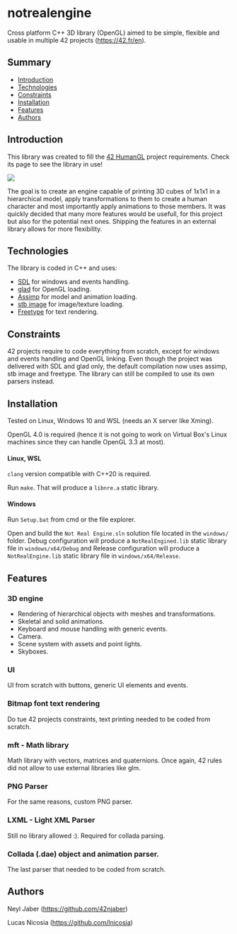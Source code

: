# notrealengine
Cross platform C++ 3D library (OpenGL) aimed to be simple, flexible and usable in multiple 42 projects (https://42.fr/en).

## Summary

* [Introduction](#introduction)
* [Technologies](#technologies)
* [Constraints](#constraints)
* [Installation](#installation)
* [Features](#features)
* [Authors](#authors)

## Introduction

This library was created to fill the [42 HumanGL](https://github.com/lnicosia/humangl) project requirements. Check its page to see the library in use!

![](doc/HumanGL.png)

The goal is to create an engine capable of printing 3D cubes of 1x1x1 in a hierarchical model, apply transformations to them to create a human character and most importantly apply animations to those members.
It was quickly decided that many more features would be usefull, for this project but also for the potential next ones. Shipping the features in an external library allows for more flexibility.

## Technologies

The library is coded in C++ and uses:

* [SDL](https://www.libsdl.org/) for windows and events handling.
* [glad](https://glad.dav1d.de/) for OpenGL loading.
* [Assimp](https://github.com/assimp/assimp) for model and animation loading.
* [stb image](https://github.com/nothings/stb) for image/texture loading.
* [Freetype](http://freetype.org/) for text rendering.

## Constraints

42 projects require to code everything from scratch, except for windows and events handling and OpenGL linking. Even though the project was delivered with  SDL and glad only, the default compilation now uses assimp, stb image and freetype.
The library can still be compiled to use its own parsers instead.

## Installation

Tested on Linux, Windows 10 and WSL (needs an X server like Xming).

OpenGL 4.0 is required (hence it is not going to work on Virtual Box's Linux machines since they can handle OpenGL 3.3 at most).

#### Linux, WSL

`clang` version compatible with C++20 is required.

Run `make`. That will produce a `libnre.a` static library.

#### Windows

Run `Setup.bat` from cmd or the file explorer.

Open and build the `Not Real Engine.sln`  solution file located in the `windows/` folder. Debug configuration will produce a `NotRealEngined.lib` static library file in `windows/x64/Debug` and Release configuration will produce a `NotRealEngine.lib`  static library file in `windows/x64/Release`.

## Features

### 3D engine

* Rendering of hierarchical objects with meshes and transformations.
* Skeletal and solid animations.
* Keyboard and mouse handling with generic events.
* Camera.
* Scene system with assets and point lights.
* Skyboxes.

### UI 

UI from scratch with buttons, generic UI elements and events.

### Bitmap font text rendering

Do tue 42 projects constraints, text printing needed to be coded from scratch.

### mft - Math library

Math library with vectors, matrices and quaternions. Once again, 42 rules did not allow to use external libraries like glm.

### PNG Parser

For the same reasons, custom PNG parser.

### LXML - Light XML Parser

Still no library allowed :). Required for collada parsing.

### Collada (.dae) object and animation parser.

The last parser that needed to be coded from scratch.

## Authors

Neyl Jaber (https://github.com/42njaber)

Lucas Nicosia (https://github.com/lnicosia)

